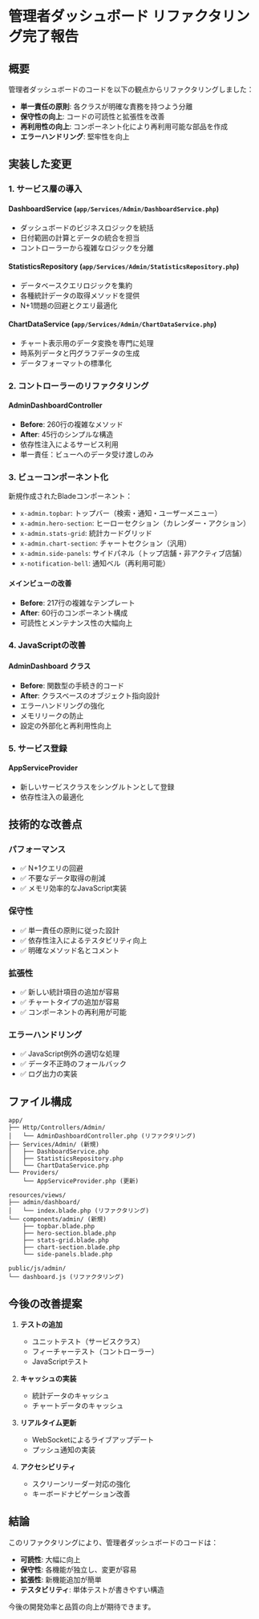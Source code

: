 # 管理者ダッシュボード リファクタリング完了報告

## 概要
管理者ダッシュボードのコードを以下の観点からリファクタリングしました：

- **単一責任の原則**: 各クラスが明確な責務を持つよう分離
- **保守性の向上**: コードの可読性と拡張性を改善
- **再利用性の向上**: コンポーネント化により再利用可能な部品を作成
- **エラーハンドリング**: 堅牢性を向上

## 実装した変更

### 1. サービス層の導入

#### DashboardService (`app/Services/Admin/DashboardService.php`)
- ダッシュボードのビジネスロジックを統括
- 日付範囲の計算とデータの統合を担当
- コントローラーから複雑なロジックを分離

#### StatisticsRepository (`app/Services/Admin/StatisticsRepository.php`)
- データベースクエリロジックを集約
- 各種統計データの取得メソッドを提供
- N+1問題の回避とクエリ最適化

#### ChartDataService (`app/Services/Admin/ChartDataService.php`)
- チャート表示用のデータ変換を専門に処理
- 時系列データと円グラフデータの生成
- データフォーマットの標準化

### 2. コントローラーのリファクタリング

#### AdminDashboardController
- **Before**: 260行の複雑なメソッド
- **After**: 45行のシンプルな構造
- 依存性注入によるサービス利用
- 単一責任：ビューへのデータ受け渡しのみ

### 3. ビューコンポーネント化

新規作成されたBladeコンポーネント：
- `x-admin.topbar`: トップバー（検索・通知・ユーザーメニュー）
- `x-admin.hero-section`: ヒーローセクション（カレンダー・アクション）
- `x-admin.stats-grid`: 統計カードグリッド
- `x-admin.chart-section`: チャートセクション（汎用）
- `x-admin.side-panels`: サイドパネル（トップ店舗・非アクティブ店舗）
- `x-notification-bell`: 通知ベル（再利用可能）

#### メインビューの改善
- **Before**: 217行の複雑なテンプレート
- **After**: 60行のコンポーネント構成
- 可読性とメンテナンス性の大幅向上

### 4. JavaScriptの改善

#### AdminDashboard クラス
- **Before**: 関数型の手続き的コード
- **After**: クラスベースのオブジェクト指向設計
- エラーハンドリングの強化
- メモリリークの防止
- 設定の外部化と再利用性向上

### 5. サービス登録

#### AppServiceProvider
- 新しいサービスクラスをシングルトンとして登録
- 依存性注入の最適化

## 技術的な改善点

### パフォーマンス
- ✅ N+1クエリの回避
- ✅ 不要なデータ取得の削減
- ✅ メモリ効率的なJavaScript実装

### 保守性
- ✅ 単一責任の原則に従った設計
- ✅ 依存性注入によるテスタビリティ向上
- ✅ 明確なメソッド名とコメント

### 拡張性
- ✅ 新しい統計項目の追加が容易
- ✅ チャートタイプの追加が容易
- ✅ コンポーネントの再利用が可能

### エラーハンドリング
- ✅ JavaScript例外の適切な処理
- ✅ データ不正時のフォールバック
- ✅ ログ出力の実装

## ファイル構成

```
app/
├── Http/Controllers/Admin/
│   └── AdminDashboardController.php (リファクタリング)
├── Services/Admin/ (新規)
│   ├── DashboardService.php
│   ├── StatisticsRepository.php
│   └── ChartDataService.php
└── Providers/
    └── AppServiceProvider.php (更新)

resources/views/
├── admin/dashboard/
│   └── index.blade.php (リファクタリング)
└── components/admin/ (新規)
    ├── topbar.blade.php
    ├── hero-section.blade.php
    ├── stats-grid.blade.php
    ├── chart-section.blade.php
    └── side-panels.blade.php

public/js/admin/
└── dashboard.js (リファクタリング)
```

## 今後の改善提案

1. **テストの追加**
   - ユニットテスト（サービスクラス）
   - フィーチャーテスト（コントローラー）
   - JavaScriptテスト

2. **キャッシュの実装**
   - 統計データのキャッシュ
   - チャートデータのキャッシュ

3. **リアルタイム更新**
   - WebSocketによるライブアップデート
   - プッシュ通知の実装

4. **アクセシビリティ**
   - スクリーンリーダー対応の強化
   - キーボードナビゲーション改善

## 結論

このリファクタリングにより、管理者ダッシュボードのコードは：
- **可読性**: 大幅に向上
- **保守性**: 各機能が独立し、変更が容易
- **拡張性**: 新機能追加が簡単
- **テスタビリティ**: 単体テストが書きやすい構造

今後の開発効率と品質の向上が期待できます。